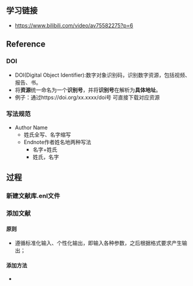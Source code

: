 ## 学习链接
- https://www.bilibili.com/video/av75582275?p=6
## Reference
  ### DOI
  - DOI(Digital Object Identifier):数字对象识别码，识别数字资源，包括视频、报告、书。
  - 将**资源**统一命名为一个**识别号**，并将**识别号**在解析为**具体地址**。
  - 例子：通过https://doi.org/xx.xxxx/doi号 可直接下载对应资源
  ### 写法规范
   - Author Name
      - 姓氏全写、名字缩写
      - Endnote作者姓名地两种写法
        - 名字+姓氏
        - 姓氏，名字
## 过程
### 新建文献库.enl文件
### 添加文献
  #### 原则
  - 遵循标准化输入、个性化输出，即输入各种参数，之后根据格式要求产生输出；
  #### 添加方法
  - 


